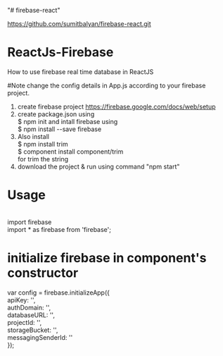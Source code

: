 "# firebase-react" 

https://github.com/sumitbalyan/firebase-react.git

# ReactJs-Firebase
How to use firebase real time database in ReactJS

#Note change the config details in App.js according to your firebase project.
1. create firebase project https://firebase.google.com/docs/web/setup
2. create package.json using 
<br /> $ npm init and intall firebase using 
<br /> $ npm install --save firebase
3. Also install 
 <br /> $ npm install trim
 <br /> $ component install component/trim
 <br /> for trim the string
4. download the project & run using command "npm start"

# Usage
<br /> import firebase
<br /> import * as firebase from 'firebase';

# initialize firebase in component's constructor

  var config = firebase.initializeApp({
  <br />  apiKey: '<your-api-key>',
   <br /> authDomain: '<your-auth-domain>',
  <br />  databaseURL: '<your-database-url>',
  <br />  projectId: '<your-cloud-firestore-project>',
   <br /> storageBucket: '<your-storage-bucket>',
  <br />  messagingSenderId: '<your-sender-id>'
 <br /> });
